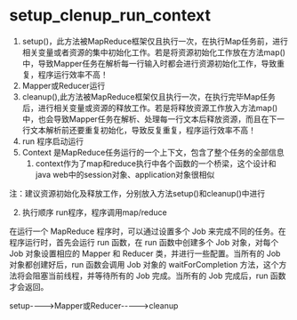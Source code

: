 # setup_clenup_run_context
1. setup()，此方法被MapReduce框架仅且执行一次，在执行Map任务前，进行相关变量或者资源的集中初始化工作。若是将资源初始化工作放在方法map()中，导致Mapper任务在解析每一行输入时都会进行资源初始化工作，导致重复，程序运行效率不高！
2. Mapper或Reducer运行
3. cleanup(),此方法被MapReduce框架仅且执行一次，在执行完毕Map任务后，进行相关变量或资源的释放工作。若是将释放资源工作放入方法map()中，也会导致Mapper任务在解析、处理每一行文本后释放资源，而且在下一行文本解析前还要重复初始化，导致反复重复，程序运行效率不高！
4. run 程序启动运行
5. Context 是MapReduce任务运行的一个上下文，包含了整个任务的全部信息
   1. context作为了map和reduce执行中各个函数的一个桥梁，这个设计和java web中的session对象、application对象很相似

注：建议资源初始化及释放工作，分别放入方法setup()和cleanup()中进行

2. 执行顺序
run程序，程序调用map/reduce

在运行一个 MapReduce 程序时，可以通过设置多个 Job 来完成不同的任务。在程序运行时，首先会运行 run 函数，在 run 函数中创建多个 Job 对象，对每个 Job 对象设置相应的 Mapper 和 Reducer 类，并进行一些配置。当所有的 Job 对象都创建好后，run 函数会调用 Job 对象的 waitForCompletion 方法，这个方法将会阻塞当前线程，并等待所有的 Job 完成。当所有的 Job 完成后，run 函数才会返回。

setup---->Mapper或Reducer----->cleanup
